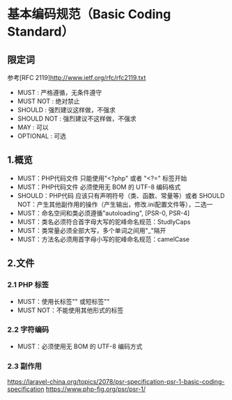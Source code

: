 # 基本编码规范（Basic Coding Standard）

## 限定词
参考[RFC 2119]http://www.ietf.org/rfc/rfc2119.txt
- MUST : 严格遵循，无条件遵守
- MUST NOT : 绝对禁止
- SHOULD : 强烈建议这样做，不强求
- SHOULD NOT : 强烈建议不这样做，不强求
- MAY : 可以
- OPTIONAL : 可选
 
## 1.概览
- MUST：PHP代码文件 只能使用"<?php" 或者 "<?=" 标签开始
- MUST：PHP代码文件 必须使用无 BOM 的 UTF-8 编码格式
- SHOULD：PHP代码 应该只有声明符号（类、函数、常量等）或者 SHOULD NOT：产生其他副作用的操作（产生输出，修改.ini配置文件等），二选一
- MUST：命名空间和类必须遵循"autoloading", [PSR-0, PSR-4]
- MUST：类名必须符合首字母大写的驼峰命名规范：StudlyCaps
- MUST：类常量必须全部大写，多个单词之间用"_"隔开
- MUST：方法名必须用首字母小写的驼峰命名规范：camelCase

## 2.文件
### 2.1 PHP 标签
- MUST：使用长标签"<?php ?>" 或短标签"<?= ?>"
- MUST NOT：不能使用其他形式的标签

### 2.2 字符编码
- MUST：必须使用无 BOM 的 UTF-8 编码方式

### 2.3 副作用


https://laravel-china.org/topics/2078/psr-specification-psr-1-basic-coding-specification
https://www.php-fig.org/psr/psr-1/